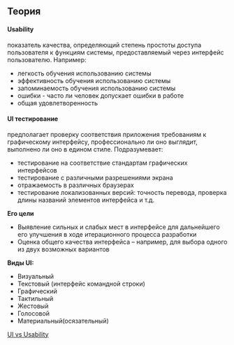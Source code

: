 ## Теория

#### Usability


показатель качества, определяющий степень простоты доступа пользователя к функциям системы, предоставляемый через интерфейс пользователю. Например:


* легкость обучения использованию системы
* эффективность обучения использованию системы
* запоминаемость обучения использованию системы
* ошибки - часто ли человек допускает ошибки в работе
* общая удовлетворенность


#### UI тестирование


предполагает проверку соответствия приложения требованиям к графическому интерфейсу, профессионально ли оно выглядит, выполнено ли оно в едином стиле. Подразумевает:


* тестирование на соответствие стандартам графических интерфейсов
* тестирование с различными разрешениями экрана
* отражаемость в различных браузерах
* тестирование локализованных версий: точность перевода, проверка длины названий элементов интерфейса и т.д.


**Его цели**


* Выявление сильных и слабых мест в интерфейсе для дальнейшего его улучшения в ходе итерационного процесса разработки
* Оценка общего качества интерфейса – например, для выбора одного из двух возможных вариантов


**Виды UI:**


* Визуальный
* Текстовый (интерфейс командной строки)
* Графический
* Тактильный
* Жестовый
* Голосовой
* Материальный(осязательный)


[UI vs Usability](https://docs.google.com/presentation/d/16F6Rc981L8XTu2k6RywnhGZ4qY1Y7Ups/edit?usp=sharing&ouid=116447005932578256378&rtpof=true&sd=true)



